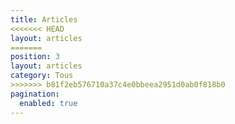 ```yaml
---
title: Articles
<<<<<<< HEAD
layout: articles
=======
position: 3
layout: articles
category: Tous
>>>>>>> b81f2eb576710a37c4e0bbeea2951d0ab0f818b0
pagination:
  enabled: true
---
```


